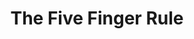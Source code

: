---
slug: the-five-finger-rule
title: The Five Finger Rule
media: Collage
size: 7" × 10.5"
images:
  - src: collage-the-five-finger-rule
    width: 900
    height: 1356
---
